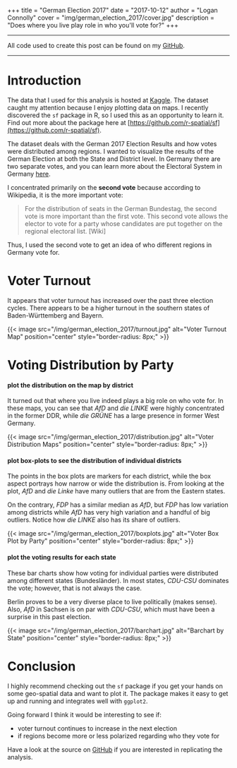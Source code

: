 +++
title = "German Election 2017"
date = "2017-10-12"
author = "Logan Connolly"
cover = "img/german_election_2017/cover.jpg"
description = "Does where you live play role in who you'll vote for?"
+++

***
All code used to create this post can be found on my [GitHub](https://github.com/logan-connolly/portfolio-posts/blob/master/posts/german_election_2017/german_election_2017.md).
***

# Introduction

The data that I used for this analysis is hosted at [Kaggle](https://www.kaggle.com/jenslaufer/german-election-2017). The dataset caught my attention because I enjoy plotting data on maps. I recently discovered the `sf` package in R, so I used this as an opportunity to learn it. Find out more about the package here at [https://github.com/r-spatial/sf](https://github.com/r-spatial/sf).

The dataset deals with the German 2017 Election Results and how votes were distributed among regions. I wanted to visualize the results of the German Election at both the State and District level. In Germany there are two separate votes, and you can learn more about the Electoral System in Germany [here](https://en.wikipedia.org/wiki/Electoral_system_of_Germany). 

I concentrated primarily on the **second vote** because according to Wikipedia, it is the more important vote:

> For the distribution of seats in the German Bundestag, the second vote is more important than the first vote. This second vote allows the elector to vote for a party whose candidates are put together on the regional electoral list. [Wiki]

Thus, I used the second vote to get an idea of who different regions in Germany vote for.


# Voter Turnout

It appears that voter turnout has increased over the past three election cycles. There appears to be a higher turnout in the southern states of Baden-Württemberg and Bayern.

{{< image src="/img/german_election_2017/turnout.jpg" alt="Voter Turnout Map" position="center" style="border-radius: 8px;" >}}


# Voting Distribution by Party


#### plot the distribution on the map by district

It turned out that where you live indeed plays a big role on who vote for. In these maps, you can see that *AfD* and *die LINKE* were highly concentrated in the former DDR, while *die GRÜNE* has a large presence in former West Germany.

{{< image src="/img/german_election_2017/distribution.jpg" alt="Voter Distribution Maps" position="center" style="border-radius: 8px;" >}}


#### plot box-plots to see the distribution of individual districts

The points in the box plots are markers for each district, while the box aspect portrays how narrow or wide the distribution is. From looking at the plot, *AfD* and *die Linke* have many outliers that are from the Eastern states. 

On the contrary, *FDP* has a similar median as *AfD*, but *FDP* has low variation among districts while *AfD* has very high variation and a handful of big outliers. Notice how *die LINKE* also has its share of outliers.

{{< image src="/img/german_election_2017/boxplots.jpg" alt="Voter Box Plot by Party" position="center" style="border-radius: 8px;" >}}


#### plot the voting results for each state

These bar charts show how voting for individual parties were distributed among different states (Bundesländer). In most states, *CDU-CSU* dominates the vote; however, that is not always the case. 

Berlin proves to be a very diverse place to live politically (makes sense). Also, *AfD* in Sachsen is on par with *CDU-CSU*, which must have been a surprise in this past election.

{{< image src="/img/german_election_2017/barchart.jpg" alt="Barchart by State" position="center" style="border-radius: 8px;" >}}


# Conclusion

I highly recommend checking out the `sf` package if you get your hands on some geo-spatial data and want to plot it. The package makes it easy to get up and running and integrates well with  `ggplot2`. 

Going forward I think it would be interesting to see if:

* voter turnout continues to increase in the next election
* if regions become more or less polarized regarding who they vote for

Have a look at the source on [GitHub](https://github.com/logan-connolly/portfolio-posts/blob/master/posts/german_election_2017/german_election_2017.md) if you are interested in replicating the analysis.
